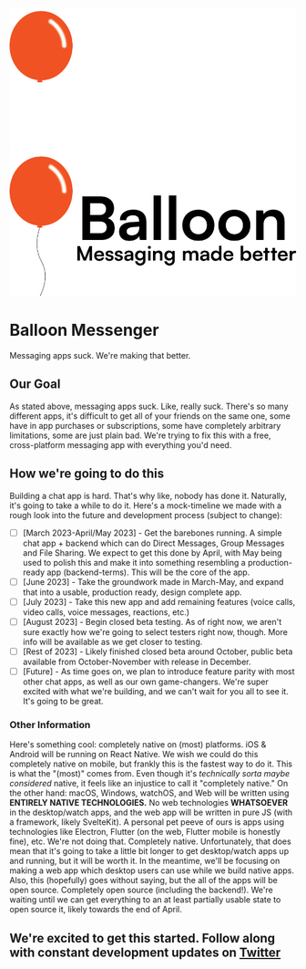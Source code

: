 ![Balloon Logo - Dark Mode Optimized](https://raw.githubusercontent.com/balloonmsgr/.github/main/profile/balloon-logo-inverted.png#gh-dark-mode-only)
![Balloon Logo - Light Mode Optimized](https://raw.githubusercontent.com/balloonmsgr/.github/main/profile/balloon-logo-full.png#gh-light-mode-only)
# Balloon Messenger
Messaging apps suck. We're making that better.
## Our Goal
As stated above, messaging apps suck. Like, really suck. There's so many different apps, it's difficult to get all of your friends on the same one, some have in app purchases or subscriptions, some have completely arbitrary limitations, some are just plain bad. We're trying to fix this with a free, cross-platform messaging app with everything you'd need.
## How we're going to do this
Building a chat app is hard. That's why like, nobody has done it. Naturally, it's going to take a while to do it. Here's a mock-timeline we made with a rough look into the future and development process (subject to change):
- [ ] [March 2023-April/May 2023] - Get the barebones running. A simple chat app + backend which can do Direct Messages, Group Messages and File Sharing. We expect to get this done by April, with May being used to polish this and make it into something resembling a production-ready app (backend-terms). This will be the core of the app.
- [ ] [June 2023] - Take the groundwork made in March-May, and expand that into a usable, production ready, design complete app.
- [ ] [July 2023] - Take this new app and add remaining features (voice calls, video calls, voice messages, reactions, etc.)
- [ ] [August 2023] - Begin closed beta testing. As of right now, we aren't sure exactly how we're going to select testers right now, though. More info will be available as we get closer to testing.
- [ ] [Rest of 2023] - Likely finished closed beta around October, public beta available from October-November with release in December.
- [ ] [Future] - As time goes on, we plan to introduce feature parity with most other chat apps, as well as our own game-changers. We're super excited with what we're building, and we can't wait for you all to see it. It's going to be great.
### Other Information
Here's something cool: completely native on (most) platforms.
iOS & Android will be running on React Native. We wish we could do this completely native on mobile, but frankly this is the fastest way to do it. This is what the "(most)" comes from. Even though it's *technically sorta maybe considered* native, it feels like an injustice to call it "completely native." On the other hand: macOS, Windows, watchOS, and Web will be written using **ENTIRELY NATIVE TECHNOLOGIES.** No web technologies **WHATSOEVER** in the desktop/watch apps, and the web app will be written in pure JS (with a framework, likely SvelteKit). A personal pet peeve of ours is apps using technologies like Electron, Flutter (on the web, Flutter mobile is honestly fine), etc. We're not doing that. Completely native. Unfortunately, that does mean that it's going to take a little bit longer to get desktop/watch apps up and running, but it will be worth it. In the meantime, we'll be focusing on making a web app which desktop users can use while we build native apps.
<br>
Also, this (hopefully) goes without saying, but the all of the apps will be open source. Completely open source (including the backend!). We're waiting until we can get everything to an at least partially usable state to open source it, likely towards the end of April.
## We're excited to get this started. Follow along with constant development updates on [Twitter](https://twitter.com/balloonmsgr)
